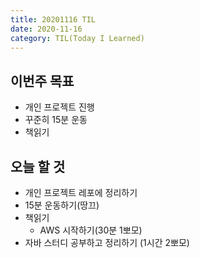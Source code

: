 ```yaml
---
title: 20201116 TIL
date: 2020-11-16
category: TIL(Today I Learned)
---
```


## 이번주 목표

- 개인 프로젝트 진행
- 꾸준히 15분 운동
- 책읽기

## 오늘 할 것

- 개인 프로젝트 레포에 정리하기
- 15분 운동하기(땅끄)
- 책읽기
  - AWS 시작하기(30분 1뽀모)
- 자바 스터디 공부하고 정리하기 (1시간 2뽀모)

